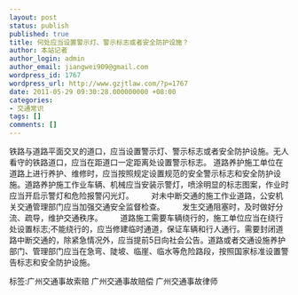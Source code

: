 ```yaml
---
layout: post
status: publish
published: true
title: 何处应当设置警示灯、警示标志或者安全防护设施？
author: 本站记者
author_login: admin
author_email: jiangwei909@gmail.com
wordpress_id: 1767
wordpress_url: http://www.gzjtlaw.com/?p=1767
date: 2011-05-29 09:30:28.000000000 +08:00
categories:
- 交通常识
tags: []
comments: []
---
```

铁路与道路平面交叉的道口，应当设置警示灯、警示标志或者安全防护设施。无人看守的铁路道口，应当在距道口一定距离处设置警示标志。 道路养护施工单位在道路上进行养护、维修时，应当按照规定设置规范的安全警示标志和安全防护设施。道路养护施工作业车辆、机械应当安装示警灯，喷涂明显的标志图案，作业时应当开启示警灯和危险报警闪光灯。 　　对未中断交通的施工作业道路，公安机关交通管理部门应当加强交通安全监督检查。 　　发生交通阻塞时，及时做好分流、疏导，维护交通秩序。 　　道路施工需要车辆绕行的，施工单位应当在绕行处设置标志;不能绕行的，应当修建临时通道，保证车辆和行人通行。需要封闭道路中断交通的，除紧急情况外，应当提前5日向社会公告。道路或者交通设施养护部门、管理部门应当在急弯、陡坡、临崖、临水等危险路段，按照国家标准设置警告标志和安全防护设施。 标签:广州交通事故索赔 广州交通事故赔偿 广州交通事故律师
